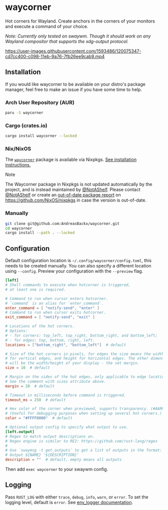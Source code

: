 # waycorner

Hot corners for Wayland. Create anchors in the corners of your monitors and execute a command of your choice.

_Note: Currently only tested on swaywm. Though it should work on any Wayland compositor that supports the xdg-output protocol._

https://user-images.githubusercontent.com/1593486/120075347-cd7cc400-c098-11eb-9a76-7fb26ee9cab9.mp4

## Installation

If you would like waycorner to be available on your distro's package manager, feel free to make an issue if you have some time to help.

### Arch User Repository (AUR)

```zsh
paru -S waycorner
```

### Cargo (crates.io)

```zsh
cargo install waycorner --locked
```

### Nix/NixOS

[`waycorner`]: https://github.com/NixOS/nixpkgs/blob/nixos-unstable/pkgs/applications/misc/waycorner/default.nix
[See installation instructions.]: https://search.nixos.org/packages?channel=unstable&show=waycorner&from=0&size=50&sort=relevance&type=packages&query=waycorner
[@NotAShelf]: https://github.com/notashelf
[out-of-date package report]: https://github.com/NixOS/nixpkgs/issues/new?assignees=&labels=9.needs%3A+package+%28update%29&projects=&template=out_of_date_package_report.md&title=Update+request%3A+PACKAGENAME+OLDVERSION+%E2%86%92+NEWVERSION

The [`waycorner`] package is available via Nixpkgs. [See installation instructions.]

> [!NOTE]
> The Waycorner package in Nixpkgs is not updated automatically by the project, and is instead
> maintained by [@NotAShelf]. Please contact [@NotAShelf] or create an [out-of-date package report] on https://github.com/NixOS/nixpkgs in case the version is out-of-date.

### Manually

```zsh
git clone git@github.com:AndreasBackx/waycorner.git
cd waycorner
cargo install --path . --locked
```

## Configuration

Default configuration location is `~/.config/waycorner/config.toml`, this needs to be created manually. You can also specify a different location using `--config`. Preview your configuration with the `--preview` flag.

```toml
[left]
# Shell commands to execute when hotcorner is triggered,
# at least one is required.

# Command to run when cursor enters hotcorner.
# `command` is an alias for `enter_command`.
enter_command = [ "notify-send", "enter" ]
# Command to run when cursor exits hotcorner.
exit_command = [ "notify-send", "exit" ]

# Locations of the hot corners.
# Options:
# - for corners: top_left, top_right, bottom_right, and bottom_left;
# - for edges: top, bottom, right, left.
locations = ["bottom_right", "bottom_left"]  # default

# Size of the hot corners in pixels, for edges the size means the width
# for vertical edges, and height for horizontal edges. The other dimension
# will be the width/height of your display - the set margin.
size = 10  # default

# Margin on the sides of the hot edges, only applicable to edge locations.
# See the comment with sizes attribute above.
margin = 20  # default

# Timeout in milliseconds before command is triggered.
timeout_ms = 250  # default

# Hex color of the corner when previewed, supports transparency. (#AARRGGBB or #RRGGBB)
# (Useful for debugging purposes when setting up several hot corners.)
color = "#FFFF0000"  # default

# Optional output config to specify what output to use.
[left.output]
# Regex to match output descriptions on.
# Regex engine is similar to RE2: https://github.com/rust-lang/regex
#
# Use `swaymsg -t get_outputs` to get a list of outputs in the format:
# Output ${NAME} '${DESCRIPTION}'
description = ""  # default, empty means all outputs
```

Then add `exec waycorner` to your swaywm config.

## Logging

Pass `RUST_LOG` with either `trace`, `debug`, `info`, `warn`, or `error`. To set the logging level, default is `error`. See [env_logger documentation](https://docs.rs/env_logger/0.8.3/env_logger/).
